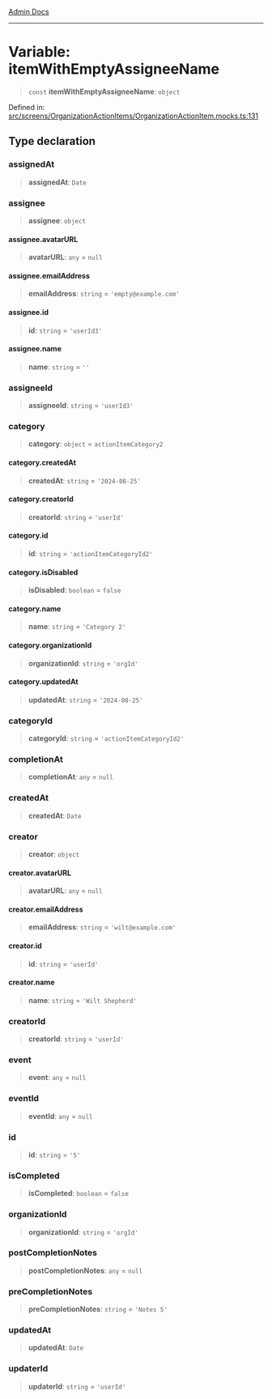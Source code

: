 [Admin Docs](/)

***

# Variable: itemWithEmptyAssigneeName

> `const` **itemWithEmptyAssigneeName**: `object`

Defined in: [src/screens/OrganizationActionItems/OrganizationActionItem.mocks.ts:131](https://github.com/PalisadoesFoundation/talawa-admin/blob/main/src/screens/OrganizationActionItems/OrganizationActionItem.mocks.ts#L131)

## Type declaration

### assignedAt

> **assignedAt**: `Date`

### assignee

> **assignee**: `object`

#### assignee.avatarURL

> **avatarURL**: `any` = `null`

#### assignee.emailAddress

> **emailAddress**: `string` = `'empty@example.com'`

#### assignee.id

> **id**: `string` = `'userId3'`

#### assignee.name

> **name**: `string` = `''`

### assigneeId

> **assigneeId**: `string` = `'userId3'`

### category

> **category**: `object` = `actionItemCategory2`

#### category.createdAt

> **createdAt**: `string` = `'2024-08-25'`

#### category.creatorId

> **creatorId**: `string` = `'userId'`

#### category.id

> **id**: `string` = `'actionItemCategoryId2'`

#### category.isDisabled

> **isDisabled**: `boolean` = `false`

#### category.name

> **name**: `string` = `'Category 2'`

#### category.organizationId

> **organizationId**: `string` = `'orgId'`

#### category.updatedAt

> **updatedAt**: `string` = `'2024-08-25'`

### categoryId

> **categoryId**: `string` = `'actionItemCategoryId2'`

### completionAt

> **completionAt**: `any` = `null`

### createdAt

> **createdAt**: `Date`

### creator

> **creator**: `object`

#### creator.avatarURL

> **avatarURL**: `any` = `null`

#### creator.emailAddress

> **emailAddress**: `string` = `'wilt@example.com'`

#### creator.id

> **id**: `string` = `'userId'`

#### creator.name

> **name**: `string` = `'Wilt Shepherd'`

### creatorId

> **creatorId**: `string` = `'userId'`

### event

> **event**: `any` = `null`

### eventId

> **eventId**: `any` = `null`

### id

> **id**: `string` = `'5'`

### isCompleted

> **isCompleted**: `boolean` = `false`

### organizationId

> **organizationId**: `string` = `'orgId'`

### postCompletionNotes

> **postCompletionNotes**: `any` = `null`

### preCompletionNotes

> **preCompletionNotes**: `string` = `'Notes 5'`

### updatedAt

> **updatedAt**: `Date`

### updaterId

> **updaterId**: `string` = `'userId'`
